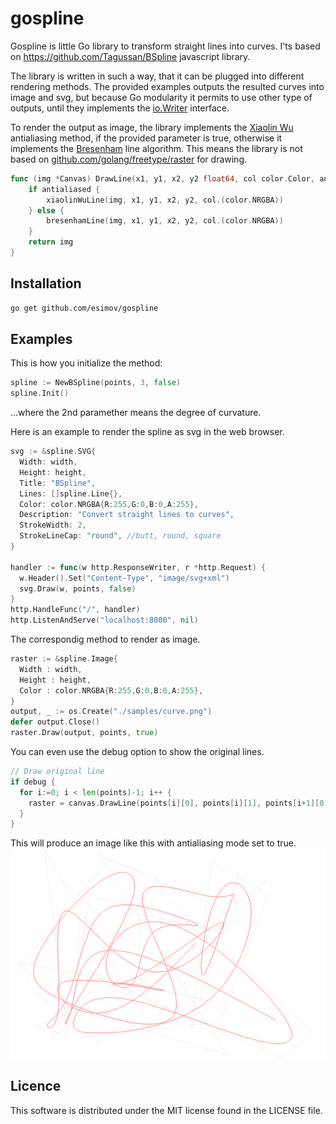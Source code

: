 # gospline
Gospline is little Go library to transform straight lines into curves. I'ts based on https://github.com/Tagussan/BSpline javascript library.

The library is written in such a way, that it can be plugged into different rendering methods. The provided examples outputs the resulted curves into image and svg, but because Go modularity it permits to use other type of outputs, until they implements the <a href="https://golang.org/pkg/io/#Writer">io.Writer</a> interface.

To render the output as image, the library implements the <a href="https://en.wikipedia.org/wiki/Xiaolin_Wu's_line_algorithm">Xiaolin Wu</a> antialiasing method, if the provided parameter is true, otherwise it implements the <a href="https://en.wikipedia.org/wiki/Bresenham's_line_algorithm">Bresenham</a> line algorithm. This means the library is not based on <a href="https://github.com/golang/freetype/">github.com/golang/freetype/raster</a> for drawing.

```go
func (img *Canvas) DrawLine(x1, y1, x2, y2 float64, col color.Color, antialiased bool) *Canvas {
	if antialiased {
		xiaolinWuLine(img, x1, y1, x2, y2, col.(color.NRGBA))
	} else {
		bresenhamLine(img, x1, y1, x2, y2, col.(color.NRGBA))
	}
	return img
}
```

## Installation
```bash
go get github.com/esimov/gospline
```

## Examples
This is how you initialize the method:

```go
spline := NewBSpline(points, 3, false)
spline.Init()
```
...where the 2nd paramether means the degree of curvature. 

Here is an example to render the spline as svg in the web browser.

```go
svg := &spline.SVG{
  Width: width,
  Height: height,
  Title: "BSpline",
  Lines: []spline.Line{},
  Color: color.NRGBA{R:255,G:0,B:0,A:255},
  Description: "Convert straight lines to curves",
  StrokeWidth: 2,
  StrokeLineCap: "round", //butt, round, square
}

handler := func(w http.ResponseWriter, r *http.Request) {
  w.Header().Set("Content-Type", "image/svg+xml")
  svg.Draw(w, points, false)
}
http.HandleFunc("/", handler)
http.ListenAndServe("localhost:8000", nil)
```
The correspondig method to render as image.

```go
raster := &spline.Image{
  Width : width,
  Height : height,
  Color : color.NRGBA{R:255,G:0,B:0,A:255},
}
output, _ := os.Create("./samples/curve.png")
defer output.Close()
raster.Draw(output, points, true)
```

You can even use the debug option to show the original lines.

```go
// Draw original line
if debug {
  for i:=0; i < len(points)-1; i++ {
    raster = canvas.DrawLine(points[i][0], points[i][1], points[i+1][0], points[i+1][1], color.NRGBA{R:155,G:155,B:155,A:70 }, false)
  }
}
```
This will produce an image like this with antialiasing mode set to true.
<img alt="BSPline" title="BSpline" src="https://raw.githubusercontent.com/esimov/gospline/master/samples/curve.png"/>

## Licence

This software is distributed under the MIT license found in the LICENSE file.
